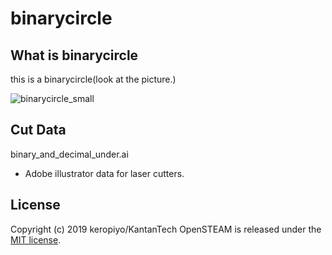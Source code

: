 # binarycircle

## What is binarycircle
this is a binarycircle(look at the picture.)  

![binarycircle_small](https://user-images.githubusercontent.com/3609473/65241925-c6f62500-db1f-11e9-9b7a-acdace5f2962.jpg)

## Cut Data
binary_and_decimal_under.ai
 * Adobe illustrator data for laser cutters.

## License
Copyright (c) 2019 keropiyo/KantanTech
OpenSTEAM is released under the [MIT license](https://opensource.org/licenses/mit-license.php).
